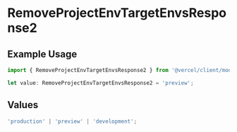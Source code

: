 # RemoveProjectEnvTargetEnvsResponse2

## Example Usage

```typescript
import { RemoveProjectEnvTargetEnvsResponse2 } from '@vercel/client/models/operations';

let value: RemoveProjectEnvTargetEnvsResponse2 = 'preview';
```

## Values

```typescript
'production' | 'preview' | 'development';
```
